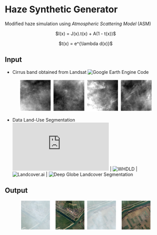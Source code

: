 # Haze Synthetic Generator
Modified haze simulation using _Atmospheric Scattering Model_ (ASM)
<p align="center" width="100%">
  $I(x) = J(x).t(x) + A(1 - t(x))$
</p>

<p align="center" width="100%">
  $t(x) = e^{\lambda d(x)}$
</p>


## Input
- Cirrus band obtained from Landsat  ![Google Earth Engine Code](https://code.earthengine.google.com)

<p align="center" width="100%">
    <img width="20%" src="https://github.com/pinantyo/Haze-Simulation-Synthetic/blob/main/data/cirrus/cirrus1.png">
    <img width="20%" src="https://github.com/pinantyo/Haze-Simulation-Synthetic/blob/main/data/cirrus/cirrus2.png"> 
    <img width="20%" src="https://github.com/pinantyo/Haze-Simulation-Synthetic/blob/main/data/cirrus/cirrus3.png"> 
    <img width="20%" src="https://github.com/pinantyo/Haze-Simulation-Synthetic/blob/main/data/cirrus/cirrus4.png"> 
</p>



- Data Land-Use Segmentation ![GID-5](https://x-ytong.github.io/project/GID.html) | ![WHDLD](https://sites.google.com/view/zhouwx/dataset#h.p_hQS2jYeaFpV0) | ![Landcover.ai](https://landcover.ai.linuxpolska.com/) | ![Deep Globe Landcover Segmentation](https://www.kaggle.com/datasets/balraj98/deepglobe-land-cover-classification-dataset)

## Output
<p align="center" width="100%">
    <img width="40%" src="https://github.com/pinantyo/Haze-Simulation-Synthetic/blob/main/data/hazy/Pairs1.png">
    <img width="40%" src="https://github.com/pinantyo/Haze-Simulation-Synthetic/blob/main/data/hazy/Pairs2.png">
</p>
